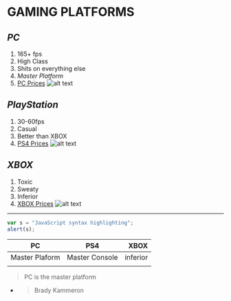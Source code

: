 # GAMING PLATFORMS
## ***PC***
1. 165+ fps
2. High Class
3. Shits on everything else
4. *Master Platform*
5. [PC Prices](https://www.ibuypower.com/Site/Computer/desktops)
![alt text](https://pbs.twimg.com/media/DmctzDlXsAAKXVB?format=jpg&name=medium)
## ***PlayStation***
1. 30-60fps
2. Casual
3. Better than XBOX
4. [PS4 Prices](https://www.amazon.com/PlayStation-Slim-1TB-Console-Fortnite/dp/B07VJWMQ5T/ref=sr_1_2?keywords=ps4&qid=1583870151&s=electronics&sr=1-2)
![alt text](https://mysetup.co/uploads/files/2104590278/eb13e896-ce28-42c2-9b04-61f273a1b59b.jpg)
## ***XBOX***
1. Toxic
2. Sweaty
3. Inferior
4. [XBOX Prices](https://www.amazon.com/Xbox-All-Digital-Console-Disc-Free-Gaming/dp/B07XQXZXJC/ref=sr_1_2?keywords=xbox&qid=1583870182&s=electronics&sr=1-2)
![alt text](https://i.ytimg.com/vi/k11SuqO7G6A/maxresdefault.jpg)
-------------------------
```javascript
var s = "JavaScript syntax highlighting";
alert(s);
```
|    PC         | PS4           | XBOX   |
| ------------- |:-------------:| -----: |
|Master Plaform | Master Console|inferior|
|               |               |

>PC is the master platform
- >Brady Kammeron

